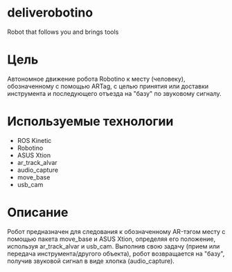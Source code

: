 # deliverobotino
Robot that follows you and brings tools

# Цель
Автономное движение робота Robotino к месту (человеку), обозначенному с помощью ARTag, с целью принятия или доставки инструмента и последующего отъезда на "базу" по звуковому сигналу.

# Используемые технологии
- ROS Kinetic
- Robotino
- ASUS Xtion
- ar_track_alvar
- audio_capture
- move_base
- usb_cam
# Описание
Робот предназначен для следования к обозначенному AR-тэгом месту с помощью пакета move_base и ASUS Xtion, определяя его положение, используя ar_track_alvar и usb_cam. Выполнив свою задачу (прием или передача инструмента/другого объекта), робот возвращается на "базу", получив звуковой сигнал в виде хлопка (audio_capture).
